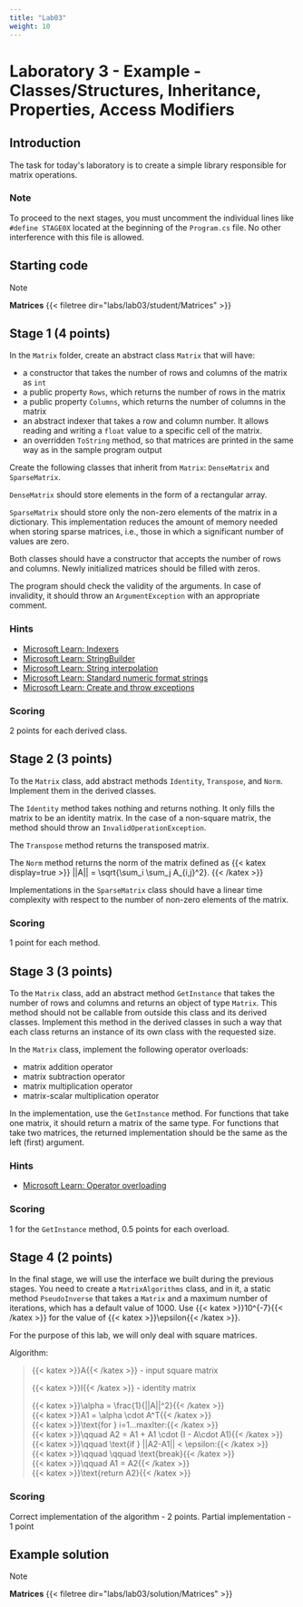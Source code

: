 ```yaml
---
title: "Lab03"
weight: 10
---
```


# Laboratory 3 - Example - Classes/Structures, Inheritance, Properties, Access Modifiers

## Introduction

The task for today's laboratory is to create a simple library responsible for matrix operations.

### Note

To proceed to the next stages, you must uncomment the individual lines like `#define STAGE0X` located at the beginning of the `Program.cs` file. No other interference with this file is allowed.

## Starting code

> [!NOTE]
> **Matrices**
> {{< filetree dir="labs/lab03/student/Matrices" >}}

## Stage 1 (4 points)

In the `Matrix` folder, create an abstract class `Matrix` that will have:
 - a constructor that takes the number of rows and columns of the matrix as `int`
 - a public property `Rows`, which returns the number of rows in the matrix
 - a public property `Columns`, which returns the number of columns in the matrix
 - an abstract indexer that takes a row and column number. It allows reading and writing a `float` value to a specific cell of the matrix.
 - an overridden `ToString` method, so that matrices are printed in the same way as in the sample program output

Create the following classes that inherit from `Matrix`: `DenseMatrix` and `SparseMatrix`.

`DenseMatrix` should store elements in the form of a rectangular array.

`SparseMatrix` should store only the non-zero elements of the matrix in a dictionary. This implementation reduces the amount of memory needed when storing sparse matrices, i.e., those in which a significant number of values are zero.

Both classes should have a constructor that accepts the number of rows and columns. Newly initialized matrices should be filled with zeros.

The program should check the validity of the arguments. In case of invalidity, it should throw an `ArgumentException` with an appropriate comment.

### Hints
 - [Microsoft Learn: Indexers](https://learn.microsoft.com/en-us/dotnet/csharp/programming-guide/indexers/?redirectedfrom=MSDN)
 - [Microsoft Learn: StringBuilder](https://learn.microsoft.com/pl-pl/dotnet/api/system.text.stringbuilder?view=net-8.0)
 - [Microsoft Learn: String interpolation](https://learn.microsoft.com/en-us/dotnet/csharp/language-reference/tokens/interpolated)
 - [Microsoft Learn: Standard numeric format strings](https://learn.microsoft.com/en-us/dotnet/standard/base-types/standard-numeric-format-strings?redirectedfrom=MSDN)
  - [Microsoft Learn: Create and throw exceptions](https://learn.microsoft.com/en-us/dotnet/csharp/fundamentals/exceptions/creating-and-throwing-exceptions)


 ### Scoring
 2 points for each derived class. 


## Stage 2 (3 points)

To the `Matrix` class, add abstract methods `Identity`, `Transpose`, and `Norm`. Implement them in the derived classes.

The `Identity` method takes nothing and returns nothing. It only fills the matrix to be an identity matrix. In the case of a non-square matrix, the method should throw an `InvalidOperationException`.

The `Transpose` method returns the transposed matrix.

The `Norm` method returns the norm of the matrix defined as
{{< katex display=true >}}
||A|| = \sqrt{\sum_i \sum_j A_{i,j}^2}.
{{< /katex >}}

Implementations in the `SparseMatrix` class should have a linear time complexity with respect to the number of non-zero elements of the matrix.


### Scoring
1 point for each method.

## Stage 3 (3 points)

To the `Matrix` class, add an abstract method `GetInstance` that takes the number of rows and columns and returns an object of type `Matrix`. This method should not be callable from outside this class and its derived classes. Implement this method in the derived classes in such a way that each class returns an instance of its own class with the requested size.

In the `Matrix` class, implement the following operator overloads:
 - matrix addition operator
 - matrix subtraction operator
 - matrix multiplication operator
 - matrix-scalar multiplication operator

In the implementation, use the `GetInstance` method. For functions that take one matrix, it should return a matrix of the same type. For functions that take two matrices, the returned implementation should be the same as the left (first) argument.

### Hints
- [Microsoft Learn: Operator overloading](https://learn.microsoft.com/en-us/dotnet/csharp/language-reference/operators/operator-overloading)

### Scoring
1 for the `GetInstance` method, 0.5 points for each overload. 

## Stage 4 (2 points)

In the final stage, we will use the interface we built during the previous stages. You need to create a `MatrixAlgorithms` class, and in it, a static method `PseudoInverse` that takes a `Matrix` and a maximum number of iterations, which has a default value of 1000. Use {{< katex >}}10^{-7}{{< /katex >}} for the value of {{< katex >}}\epsilon{{< /katex >}}.

For the purpose of this lab, we will only deal with square matrices.

Algorithm:

 > {{< katex >}}A{{< /katex >}} - input square matrix
 >
 > {{< katex >}}I{{< /katex >}} - identity matrix
 >
 >
 > {{< katex >}}\alpha = \frac{1}{||A||^2}{{< /katex >}}  
 > {{< katex >}}A1 = \alpha \cdot A^T{{< /katex >}}  
 > {{< katex >}}\text{for } i=1...maxIter:{{< /katex >}}  
 > {{< katex >}}\qquad A2 = A1 + A1 \cdot (I - A\cdot A1){{< /katex >}}  
 > {{< katex >}}\qquad \text{if } ||A2-A1|| < \epsilon:{{< /katex >}}  
 > {{< katex >}}\qquad \qquad \text{break}{{< /katex >}}  
 > {{< katex >}}\qquad A1 = A2{{< /katex >}}  
 > {{< katex >}}\text{return A2}{{< /katex >}}  

### Scoring
Correct implementation of the algorithm - 2 points.
Partial implementation - 1 point

## Example solution

> [!NOTE]
> **Matrices**
> {{< filetree dir="labs/lab03/solution/Matrices" >}}
